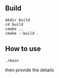 ## Build
```
mkdir build
cd build
cmake ..
cmake --build .
```
## How to use
```
./main
```
then provide the details
